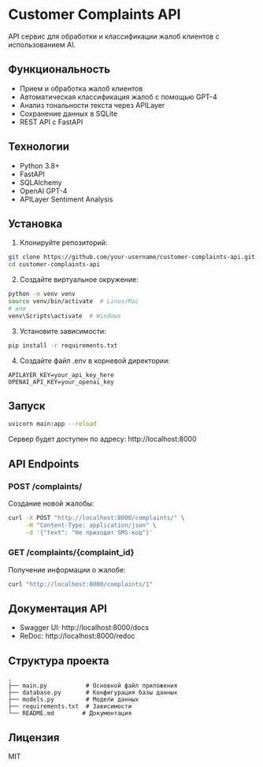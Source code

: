 # Customer Complaints API

API сервис для обработки и классификации жалоб клиентов с использованием AI.

## Функциональность

- Прием и обработка жалоб клиентов
- Автоматическая классификация жалоб с помощью GPT-4
- Анализ тональности текста через APILayer
- Сохранение данных в SQLite
- REST API с FastAPI

## Технологии

- Python 3.8+
- FastAPI
- SQLAlchemy
- OpenAI GPT-4
- APILayer Sentiment Analysis

## Установка

1. Клонируйте репозиторий:
```bash
git clone https://github.com/your-username/customer-complaints-api.git
cd customer-complaints-api
```

2. Создайте виртуальное окружение:
```bash
python -m venv venv
source venv/bin/activate  # Linux/Mac
# или
venv\Scripts\activate  # Windows
```

3. Установите зависимости:
```bash
pip install -r requirements.txt
```

4. Создайте файл .env в корневой директории:
```
APILAYER_KEY=your_api_key_here
OPENAI_API_KEY=your_openai_key
```

## Запуск

```bash
uvicorn main:app --reload
```

Сервер будет доступен по адресу: http://localhost:8000

## API Endpoints

### POST /complaints/
Создание новой жалобы:
```bash
curl -X POST "http://localhost:8000/complaints/" \
     -H "Content-Type: application/json" \
     -d '{"text": "Не приходит SMS-код"}'
```

### GET /complaints/{complaint_id}
Получение информации о жалобе:
```bash
curl "http://localhost:8000/complaints/1"
```

## Документация API

- Swagger UI: http://localhost:8000/docs
- ReDoc: http://localhost:8000/redoc

## Структура проекта

```
.
├── main.py           # Основной файл приложения
├── database.py       # Конфигурация базы данных
├── models.py         # Модели данных
├── requirements.txt  # Зависимости
└── README.md        # Документация
```

## Лицензия

MIT 
